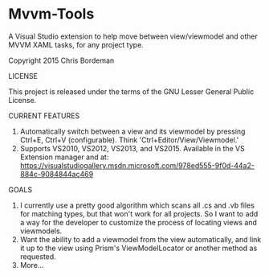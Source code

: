 # Mvvm-Tools

A Visual Studio extension to help move between view/viewmodel and other MVVM XAML tasks, for any project type.

Copyright 2015 Chris Bordeman

LICENSE

This project is released under the terms of the GNU Lesser General Public License.

CURRENT FEATURES

1.  Automatically switch between a view and its viewmodel by pressing Ctrl+E, Ctrl+V (configurable). Think 'Ctrl+Editor/View/Viewmodel.'
2.  Supports VS2010, VS2012, VS2013, and VS2015.  Available in the VS Extension manager and at: https://visualstudiogallery.msdn.microsoft.com/978ed555-9f0d-44a2-884c-9084844ac469

GOALS

1.  I currently use a pretty good algorithm which scans all .cs and .vb files for matching types, but that won't work for all projects. So I want to add a way for the developer to customize the process of locating views and viewmodels.
2.  Want the ability to add a viewmodel from the view automatically, and link it up to the view using Prism's ViewModelLocator or another method as requested.
3.  More...
